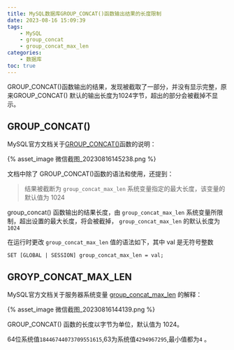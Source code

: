 ```yaml
---
title: MySQL数据库GROUP_CONCAT()函数输出结果的长度限制
date: 2023-08-16 15:09:39
tags:
	- MySQL
	- group_concat
	- group_concat_max_len
categories:
	- 数据库
toc: true
---
```


GROUP_CONCAT()函数输出的结果，发现被截取了一部分，并没有显示完整，原来GROUP_CONCAT() 默认的输出长度为1024字节，超出的部分会被截掉不显示。

<!-- more -->

## GROUP_CONCAT()

MySQL官方文档关于[GROUP_CONCAT()](https://dev.mysql.com/doc/refman/8.0/en/aggregate-functions.html#function_group-concat)函数的说明：

{% asset_image 微信截图_20230816145238.png %}


文档中除了 GROUP_CONCAT()函数的语法和使用，还提到：

> 结果被截断为 `group_concat_max_len` 系统变量指定的最大长度，该变量的默认值为 1024

group_concat() 函数输出的结果长度，由 `group_concat_max_len` 系统变量所限制，超出设置的最大长度，将会被截掉， `group_concat_max_len` 的默认长度为`1024`

在运行时更改  `group_concat_max_len`  值的语法如下，其中 val 是无符号整数

```mysql
SET [GLOBAL | SESSION] group_concat_max_len = val;
```



## GROYP_CONCAT_MAX_LEN

MySQL官方文档关于服务器系统变量 [group_concat_max_len](https://dev.mysql.com/doc/refman/8.0/en/server-system-variables.html#sysvar_group_concat_max_len) 的解释：

{% asset_image 微信截图_20230816144139.png %}

GROUP_CONCAT() 函数的长度以字节为单位，默认值为 1024。

64位系统值`18446744073709551615`,63为系统值`4294967295`,最小值都为`4` 。



